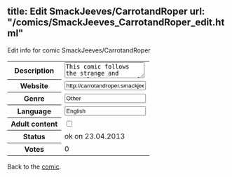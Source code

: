 title: Edit SmackJeeves/CarrotandRoper
url: "/comics/SmackJeeves_CarrotandRoper_edit.html"
---
Edit info for comic SmackJeeves/CarrotandRoper

<form name="comic" action="http://gaepostmail.appengine.com/comic" name="post">
<table class="comicinfo">
<tr>
<th>Description</th><td><textarea name="description">This comic follows the strange and unusual encounters of Carrot (an appropriately named carrot) and Roper (a potato) along with a slew of other odd characters. Updates sporadically.</textarea></td>
</tr>
<tr>
<th>Website</th><td><input type="text" name="url" value="http://carrotandroper.smackjeeves.com/comics/"/></td>
</tr>
<tr>
<th>Genre</th><td><input type="text" name="genre" value="Other"/></td>
</tr>
<tr>
<th>Language</th><td><input type="text" name="language" value="English"/></td>
</tr>
<tr>
<th>Adult content</th><td><input type="checkbox" name="adult" value="adult" /></td>
</tr>
<tr>
<th>Status</th><td>ok on 23.04.2013</td>
</tr>
<tr>
<th>Votes</th><td>0</div></td>
</tr>
</table>
</form>

Back to the [comic](/comics/SmackJeeves_CarrotandRoper.html).
